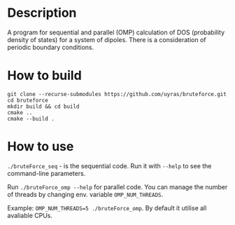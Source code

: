# Description

A program for sequential and parallel (OMP) calculation of DOS (probability density of states) for a system of dipoles. There is a consideration of periodic boundary conditions.

# How to build

```
git clone --recurse-submodules https://github.com/uyras/bruteforce.git
cd bruteforce
mkdir build && cd build
cmake ..
cmake --build .
```

# How to use

`./bruteForce_seq` - is the sequential code. Run it with `--help` to see the command-line parameters.

Run `./bruteForce_omp --help` for parallel code. You can manage the number of threads by changing env. variable `OMP_NUM_THREADS`.

Example: `OMP_NUM_THREADS=5 ./bruteForce_omp`. By default it utilise all avaliable CPUs.
